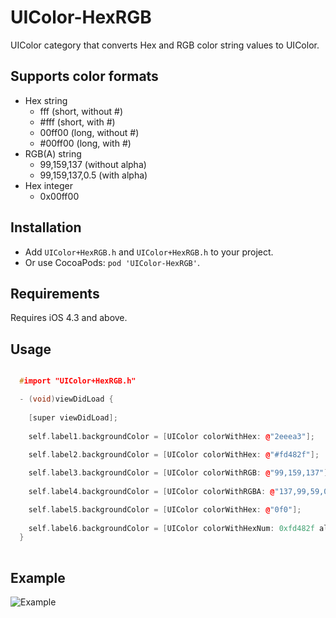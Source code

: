 # UIColor-HexRGB
UIColor category that converts Hex and RGB color string values to UIColor.

## Supports color formats

- Hex string
	- fff (short, without #)
	- #fff (short, with #)
	- 00ff00 (long, without #)
	- #00ff00 (long, with #)
- RGB(A) string
	- 99,159,137 (without alpha)
	- 99,159,137,0.5 (with alpha)
- Hex integer
	- 0x00ff00

## Installation

- Add `UIColor+HexRGB.h` and `UIColor+HexRGB.h` to your project. 
- Or use CocoaPods: `pod 'UIColor-HexRGB'`.

## Requirements

Requires iOS 4.3 and above.

## Usage

``` cpp

  #import "UIColor+HexRGB.h"

  - (void)viewDidLoad {
  
    [super viewDidLoad];
      
    self.label1.backgroundColor = [UIColor colorWithHex: @"2eeea3"];  
  
    self.label2.backgroundColor = [UIColor colorWithHex: @"#fd482f"];  

    self.label3.backgroundColor = [UIColor colorWithRGB: @"99,159,137"];  
  
    self.label4.backgroundColor = [UIColor colorWithRGBA: @"137,99,59,0.5"];  

    self.label5.backgroundColor = [UIColor colorWithHex: @"0f0"];  
    
    self.label6.backgroundColor = [UIColor colorWithHexNum: 0xfd482f alpha: 0.5];  
  }
  
```

## Example

![Example](https://github.com/tinymind/UIColor-HexRGB/raw/master/example.png)